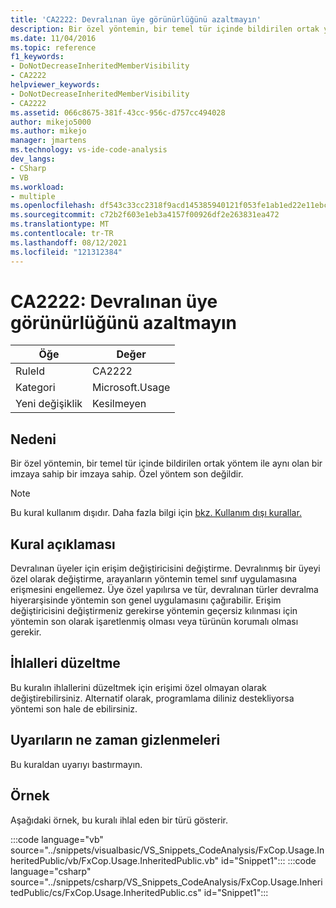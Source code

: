 ```yaml
---
title: 'CA2222: Devralınan üye görünürlüğünü azaltmayın'
description: Bir özel yöntemin, bir temel tür içinde bildirilen ortak yöntem ile aynı olan bir imzaya sahip bir imzaya sahip. Özel yöntem son değildir.
ms.date: 11/04/2016
ms.topic: reference
f1_keywords:
- DoNotDecreaseInheritedMemberVisibility
- CA2222
helpviewer_keywords:
- DoNotDecreaseInheritedMemberVisibility
- CA2222
ms.assetid: 066c8675-381f-43cc-956c-d757cc494028
author: mikejo5000
ms.author: mikejo
manager: jmartens
ms.technology: vs-ide-code-analysis
dev_langs:
- CSharp
- VB
ms.workload:
- multiple
ms.openlocfilehash: df543c33cc2318f9acd145385940121f053fe1ab1ed22e11ebc6185f6d9084a1
ms.sourcegitcommit: c72b2f603e1eb3a4157f00926df2e263831ea472
ms.translationtype: MT
ms.contentlocale: tr-TR
ms.lasthandoff: 08/12/2021
ms.locfileid: "121312384"
---
```

# <a name="ca2222-do-not-decrease-inherited-member-visibility"></a>CA2222: Devralınan üye görünürlüğünü azaltmayın

|Öğe|Değer|
|-|-|
|RuleId|CA2222|
|Kategori|Microsoft.Usage|
|Yeni değişiklik|Kesilmeyen|

## <a name="cause"></a>Nedeni
Bir özel yöntemin, bir temel tür içinde bildirilen ortak yöntem ile aynı olan bir imzaya sahip bir imzaya sahip. Özel yöntem son değildir.

> [!NOTE]
> Bu kural kullanım dışıdır. Daha fazla bilgi için [bkz. Kullanım dışı kurallar.](fxcop-unported-deprecated-rules.md)

## <a name="rule-description"></a>Kural açıklaması

Devralınan üyeler için erişim değiştiricisini değiştirme. Devralınmış bir üyeyi özel olarak değiştirme, arayanların yöntemin temel sınıf uygulamasına erişmesini engellemez. Üye özel yapılırsa ve tür, devralınan türler devralma hiyerarşisinde yöntemin son genel uygulamasını çağırabilir. Erişim değiştiricisini değiştirmeniz gerekirse yöntemin geçersiz kılınması için yöntemin son olarak işaretlenmiş olması veya türünün korumalı olması gerekir.

## <a name="how-to-fix-violations"></a>İhlalleri düzeltme

Bu kuralın ihlallerini düzeltmek için erişimi özel olmayan olarak değiştirebilirsiniz. Alternatif olarak, programlama diliniz destekliyorsa yöntemi son hale de ebilirsiniz.

## <a name="when-to-suppress-warnings"></a>Uyarıların ne zaman gizlenmeleri

Bu kuraldan uyarıyı bastırmayın.

## <a name="example"></a>Örnek

Aşağıdaki örnek, bu kuralı ihlal eden bir türü gösterir.

:::code language="vb" source="../snippets/visualbasic/VS_Snippets_CodeAnalysis/FxCop.Usage.InheritedPublic/vb/FxCop.Usage.InheritedPublic.vb" id="Snippet1":::
:::code language="csharp" source="../snippets/csharp/VS_Snippets_CodeAnalysis/FxCop.Usage.InheritedPublic/cs/FxCop.Usage.InheritedPublic.cs" id="Snippet1":::
